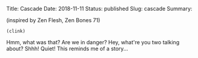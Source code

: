 Title: Cascade
Date: 2018-11-11
Status: published
Slug: cascade
Summary: 

<div class="post-poem">
(inspired by Zen Flesh, Zen Bones 71)

    (clink)
  Hmm, what was that?
      Are we in danger?
Hey, what're you two talking about?
          Shhh! Quiet!
        This reminds me of a story...
</div>
